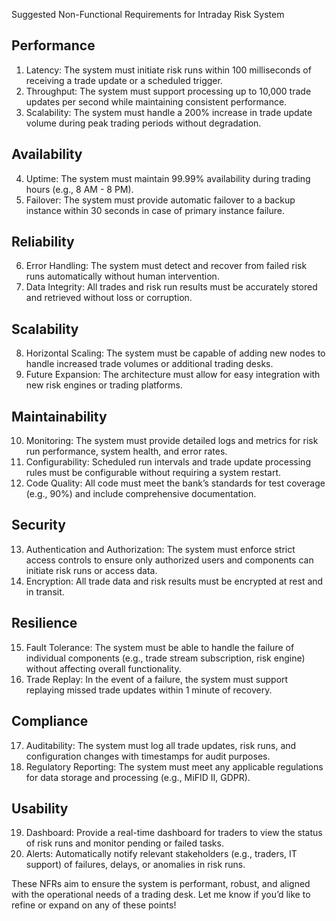 Suggested Non-Functional Requirements for Intraday Risk System

## Performance
1. Latency: The system must initiate risk runs within 100 milliseconds of receiving a trade update or a scheduled trigger.
2. Throughput: The system must support processing up to 10,000 trade updates per second while maintaining consistent performance.
3. Scalability: The system must handle a 200% increase in trade update volume during peak trading periods without degradation.

## Availability
4. Uptime: The system must maintain 99.99% availability during trading hours (e.g., 8 AM - 8 PM).
5. Failover: The system must provide automatic failover to a backup instance within 30 seconds in case of primary instance failure.

## Reliability
6. Error Handling: The system must detect and recover from failed risk runs automatically without human intervention.
7. Data Integrity: All trades and risk run results must be accurately stored and retrieved without loss or corruption.

## Scalability
8. Horizontal Scaling: The system must be capable of adding new nodes to handle increased trade volumes or additional trading desks.
9. Future Expansion: The architecture must allow for easy integration with new risk engines or trading platforms.

## Maintainability
10. Monitoring: The system must provide detailed logs and metrics for risk run performance, system health, and error rates.
11. Configurability: Scheduled run intervals and trade update processing rules must be configurable without requiring a system restart.
12. Code Quality: All code must meet the bank’s standards for test coverage (e.g., 90%) and include comprehensive documentation.

## Security
13. Authentication and Authorization: The system must enforce strict access controls to ensure only authorized users and components can initiate risk runs or access data.
14. Encryption: All trade data and risk results must be encrypted at rest and in transit.

## Resilience
15. Fault Tolerance: The system must be able to handle the failure of individual components (e.g., trade stream subscription, risk engine) without affecting overall functionality.
16. Trade Replay: In the event of a failure, the system must support replaying missed trade updates within 1 minute of recovery.

## Compliance
17. Auditability: The system must log all trade updates, risk runs, and configuration changes with timestamps for audit purposes.
18. Regulatory Reporting: The system must meet any applicable regulations for data storage and processing (e.g., MiFID II, GDPR).

## Usability
19. Dashboard: Provide a real-time dashboard for traders to view the status of risk runs and monitor pending or failed tasks.
20. Alerts: Automatically notify relevant stakeholders (e.g., traders, IT support) of failures, delays, or anomalies in risk runs.

These NFRs aim to ensure the system is performant, robust, and aligned with the operational needs of a trading desk. Let me know if you’d like to refine or expand on any of these points!